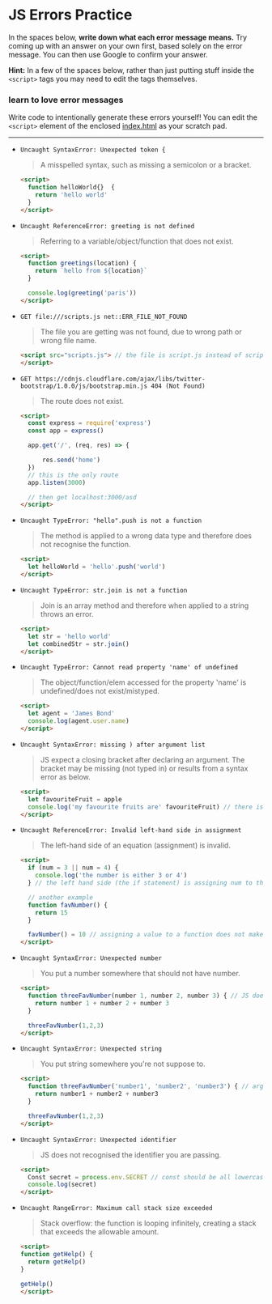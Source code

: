 # JS Errors Practice

In the spaces below, **write down what each error message means.** Try coming up with an answer on your own first, based solely on the error message. You can then use Google to confirm your answer.

**Hint:** In a few of the spaces below, rather than just putting stuff inside the `<script>` tags you may need to edit the tags themselves.

### learn to love error messages

Write code to intentionally generate these errors yourself! You can edit the `<script>` element of the enclosed [index.html](./index.html) as your scratch pad.

------------

- `Uncaught SyntaxError: Unexpected token {`

  > A misspelled syntax, such as missing a semicolon or a bracket.

  ```html
  <script>
    function helloWorld{}  {
      return 'hello world'
    }
  </script>
  ```

- `Uncaught ReferenceError: greeting is not defined`

  > Referring to a variable/object/function that does not exist.

  ```html
  <script>
    function greetings(location) {
      return `hello from ${location}`
    }

    console.log(greeting('paris'))  
  </script>
  ```

- `GET file:///scripts.js net::ERR_FILE_NOT_FOUND`

  > The file you are getting was not found, due to wrong path or wrong file name.

  ```html
  <script src="scripts.js"> // the file is script.js instead of scripts.js
  </script>
  ```

- `GET https://cdnjs.cloudflare.com/ajax/libs/twitter-bootstrap/1.0.0/js/bootstrap.min.js 404 (Not Found)`

  > The route does not exist.

  ```html
  <script>
    const express = require('express')
    const app = express()

    app.get('/', (req, res) => {

        res.send('home')
    })
    // this is the only route
    app.listen(3000)

    // then get localhost:3000/asd
  </script>
  ```

- `Uncaught TypeError: "hello".push is not a function`

  > The method is applied to a wrong data type and therefore does not recognise the function.

  ```html
  <script>
    let helloWorld = 'hello'.push('world')
  </script>
  ```

- `Uncaught TypeError: str.join is not a function`

  > Join is an array method and therefore when applied to a string throws an error.

  ```html
  <script>
    let str = 'hello world'
    let combinedStr = str.join()
  </script>
  ```

- `Uncaught TypeError: Cannot read property 'name' of undefined`

  > The object/function/elem accessed for the property 'name' is undefined/does not exist/mistyped.

  ```html
  <script>
    let agent = 'James Bond'
    console.log(agent.user.name)
  </script>
  ```

- `Uncaught SyntaxError: missing ) after argument list`

  > JS expect a closing bracket after declaring an argument. The bracket may be missing (not typed in) or results from a syntax error as below.

  ```html
  <script>
    let favouriteFruit = apple 
    console.log('my favourite fruits are' favouriteFruit) // there is a missing `+` between the string and the variable `favouriteFruit`.
  </script>
  ```

- `Uncaught ReferenceError: Invalid left-hand side in assignment`

  > The left-hand side of an equation (assignment) is invalid.

  ```html
  <script>
    if (num = 3 || num = 4) {
      console.log('the number is either 3 or 4')
    } // the left hand side (the if statement) is assigning num to the value of 3 or the value of 4, which JS thinks does not make sense.

    // another example
    function favNumber() {
      return 15
    }

    favNumber() = 10 // assigning a value to a function does not make sense either.
  </script>
  ```

- `Uncaught SyntaxError: Unexpected number`

  > You put a number somewhere that should not have number.

  ```html
  <script>
    function threeFavNumber(number 1, number 2, number 3) { // JS does not take argument separated by space, so this creates unexpected numbers
      return number 1 + number 2 + number 3
    }

    threeFavNumber(1,2,3)
  </script>
  ```

- `Uncaught SyntaxError: Unexpected string`

  > You put string somewhere you're not suppose to.

  ```html
  <script>
    function threeFavNumber('number1', 'number2', 'number3') { // arguments expext variables
      return number1 + number2 + number3
    }

    threeFavNumber(1,2,3)
  </script>
  ```

- `Uncaught SyntaxError: Unexpected identifier`

  > JS does not recognised the identifier you are passing.

  ```html
  <script>
    Const secret = process.env.SECRET // const should be all lowercase
    console.log(secret)
  </script>
  ```

- `Uncaught RangeError: Maximum call stack size exceeded`

  > Stack overflow: the function is looping infinitely, creating a stack that exceeds the allowable amount.

  ```html
  <script>
  function getHelp() {
    return getHelp()
  }

  getHelp()
  </script>
  ```